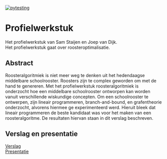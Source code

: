 [![pytesting](https://github.com/J0eppp/pws/actions/workflows/python-app.yml/badge.svg)](https://github.com/J0eppp/pws/actions/workflows/python-app.yml)

# Profielwerkstuk
Het profielwerkstuk van Sam Staijen en Joep van Dijk. <br>
Het profielwerkstuk gaat over roosteroptimalisatie. <br>

## Abstract
Roosteralgoritmiek is niet meer weg te denken uit het hedendaagse middelbare schoolrooster. 
Roosters zijn te complex geworden om met de hand te genereren. 
Met het profielwerkstuk roosteralgoritmiek is onderzocht hoe een middelbare schoolrooster ontworpen kan worden vanuit verschillende wiskundige concepten. 
Om een schoolrooster te ontwerpen, zijn lineair programmeren, branch-and-bound, en grafentheorie onderzocht, alvorens hiermee ge experimenteerd werd. 
Hieruit bleek dat lineair programmeren de beste kandidaat was voor het maken van een roosteralgoritme. 
De resultaten hiervan staan in dit verslag beschreven.

## Verslag en presentatie
[Verslag](https://github.com/J0eppp/pws/raw/main/Profielwerkstuk%20roosteralgoritmiek%20door%20Joep%20van%20Dijk%20en%20Sam%20Staijen.pdf) <br>
[Presentatie](https://youtu.be/nBIQfSi2b7M)
